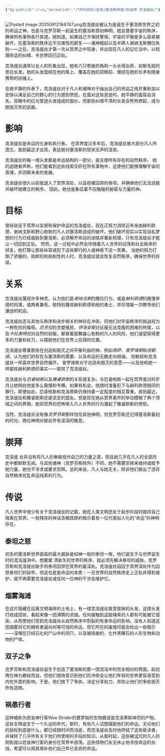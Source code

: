 ```yaml
---
{"dg-publish":true,"permalink":"/TRPG规则/圣炼/塞洛斯神谱/命运神 克洛缇丝/"}
---
```


![Pasted image 20250912184747.png](/img/user/zz%E7%B4%A0%E6%9D%90/Pasted%20image%2020250912184747.png)克洛缇丝被认为是诞生于塞洛斯世界之初的命运之神，也是与克罗芬斯一起诞生的塞洛斯原初神明。她监督着宇宙的秩序，确保所有事物各行其道。她知道，如果自己不保持警惕，宇宙的平衡是多么容易被破坏。在塞洛斯的秩序近乎灾难性的颠复——诸神崛起以及羊蹄人谢纳戈斯僭位失败——之后，克洛缇丝才第一次从冥界之中现身，并出现在凡人的记忆当中，以梳理命运的纠缠、令世界回归正轨。

克洛缇丝通常以女人的形象出现，她有六只卷曲的角和一头长得出奇、如鬃毛般的苍白长发。她的头发盘绕在他的角上、覆盖在她的双眼前、缠绕在她的长矛和随身携带的纺锤上。

在她平静的外表下，克洛缇丝对于凡人和诸神对于抽出自己的命运之线并重新加以安排以满足自己的野心的行为感到愤怒。在面对这些恶徒时，她平静的面容会消失，双眼中的红光穿透头发组成的面纱，而那些纠缠不清的长发会熊熊燃起，成为她毁灭性的武器。

# 影响
克洛缇丝是命运的化身和执行者。 在冥界度过多年后，克洛缇丝被大部分凡人所遗忘，直到最近才出现，表达她对塞洛斯的现状无声的沮丧。

克洛缇丝的每一缕头发都是命运结构的一部分，是支撑所有存在的自然秩序。 她的追随者声称，他们能看到这些线索交织在所有事物中，这使他们能够理解宇宙的真理，并洞察未来的发展。

克洛缇丝很久以前就退入了冥界深处，以监视被囚禁的泰坦，并确保他们无法逃脱并破坏她建立的秩序。 因此，她也是象征着不应触碰的秘密与力量的神。

# 目标
曾经驻足于冥界以监督和保护命运的克洛缇丝，现在正努力消除近年来由赫利欧德、谢纳戈斯和野心勃勃的凡人对塞洛斯造成的破坏。他们破坏现实以实现自私梦想的行为已经威胁到塞洛斯，必须解开命运的谜结并重新梳理，只有克洛缇丝才能 让一切回到正轨。 然而，这一过程中必然会伴随着凡人世界的动荡和社会秩序的倾复。她打算让那些纵容或犯下这些罪行的人或神吞下这一苦果。 当她的努力打倒了骄傲的、挑衅的和剥削性的人时，克洛缇丝就会恢复自然秩序，确保世界的存续。

# 关系
克洛缇丝蔑视许多神灵，认为他们是*谢纳戈斯*的僭位行为，或是*赫利欧德*的傲慢举措的同谋，或两者兼有。她特别蔑视赫利欧德和他的勇士，并珍惜每一次教导他们谦逊的机会。

克洛缇丝还与其他与秩序和进步相关的神存在冲突，将他们对宇宙秩序的挑战视为一种危险的侮辱。*厄芳拉*的贪婪殖民、*伊洛安斯*对征服无法克服的困难的热情，以及*卡拉美特拉*对自然的驯服，都冒着鼓舞雄心勃勃的凡人的风险，他们渴望获得更多的力量和权力，以摆脱他们在世界上应得的位置。

克洛缇丝尊重那些在创造和毁灭之间平衡利益的神，例如*塔萨*、*普罗烽斯*和*倪勒娅*，认为他们的存在与塞洛斯的需要、以及命运的无数走向相谐。 倪勒娅和克洛缇丝一样喜欢世界自然循环。 普罗烽斯对于创造和毁灭的意愿——以及他和她一样鄙视赫利欧德的事实——取悦了克洛缇丝。

克洛缇丝与*厄睿柏斯*以及*雅睿欧斯*的关系很复杂。与厄睿柏斯一起在冥界度过的岁月让她明白他是多么傲慢和专横，如果有机会，他随时准备犯下与赫利欧德相同的罪行。即便如此，厄睿柏斯和克洛蒂斯仍保持着一定程度的相互尊重。直到最近，克洛缇丝和雅睿欧斯还是坚定的盟友。但是现在她从冥界离开的举动模糊了两个领域之间的界限，她将冥界的恐怖带入凡人世界的行为激起了雅睿欧斯的愤怒。

当然，克洛缇丝没有像*克罗芬斯*那样信任其他神明，但克罗芬斯还记得塞洛斯最初的时光。两位神明对彼此怀有深深的敬意。

# 崇拜
克洛缇 丝并没有将凡人的奉献视作自己的力量之源，而且她几乎在凡人的全部历史中都默默无闻。与其他诸神（克罗芬斯除外）不同，她不需要崇拜来维持或赋予她力量，她也不寻求或要求崇拜。总的来说，凡人与她无关，除非他们做出了违背自然秩序扰乱命运线索的行为。

# 传说

凡人世界中很少有关于克洛缇丝的记载，她在人类文明还处于起步阶段时就将自己隔离在冥界。一些残存的神话含糊其辞的暗示着有一位代表拟人化的“命运”的神明存在。

## 泰坦之怒
初生的塞洛斯世界面临的最大威胁是如神一般的泰坦一族，他们诞生于与世界诞生时的混沌漩涡中。想要厘 清新生的世界的秩序，就必须先解决泰坦的威胁。克罗芬斯和克洛缇丝联手将泰坦囚禁在冥界的最深处。克洛缇丝自囚于冥界深处作为囚禁泰坦们的狱卒，但这也是是命运的本质：一旦世界的自然秩序走上正轨并得到维护，就不再需要克洛缇丝或任何一位神的干涉去维护它。

## 烟雾海滩
在这片隐藏在远离文明海岸的土地上，有一缕克洛缇丝故意拔掉的头发。这缕头发打结成团状，看起来像一团沸腾的浓烟。任何接触到这股绳索的人都有可能被它侵染，从而使他们受到克洛缇丝从自然秩序中割裂的有害命运的影响。没有人知道这团烟雾将它的拥有者逼向何等可怕的命运，但它所在的废墟可能会给出一些暗示——深埋在已经石化的尸山中的洞穴，以及被扭曲的、化作黑曜石的人形生物和动物的尸体。

## 双子之争
克罗芬斯和克洛缇丝诞生于创造了塞洛斯的那一团混沌中的完全相对的两面。起初两位神为霸权而战，但他们很快意识到他们的冲突会让他们年轻的世界更容易受到内忧外患的影响。于是，他们放下了争执，决定分享权力，并防止他们的争执毁灭所有造物。

## 祸患行者
这种被称为悲哀神行客Woe Strider的噩梦般的生物据说是克洛蒂斯神罚的产物。这些生物诞生于一个久远的年代，那时，有些凡人试图摆脱他们的命运。无论他们的目标到底是什么，都已经随时间而消逝，而克洛缇丝及时地终结了这些亵渎者，并抹除了几乎所有关于他们所使用的手段的知识。从那时起，这些被诅咒的凡人的阴影就以悲哀神行客的身份在冥界中游荡。这些怪物们永无休止地寻找命运的丝线，希望可以用其填补他们自己早已丢弃的命运。